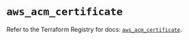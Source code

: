 # `aws_acm_certificate`

Refer to the Terraform Registry for docs: [`aws_acm_certificate`](https://registry.terraform.io/providers/hashicorp/aws/5.72.0/docs/resources/acm_certificate).
